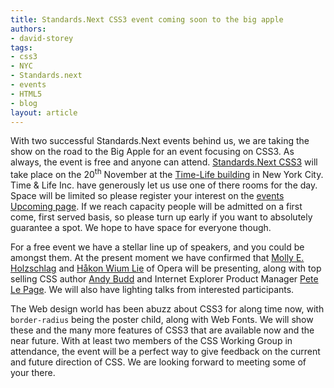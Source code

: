 ```yaml
---
title: Standards.Next CSS3 event coming soon to the big apple
authors:
- david-storey
tags:
- css3
- NYC
- Standards.next
- events
- HTML5
- blog
layout: article
---
```

<p>With two successful Standards.Next events behind us, we are taking the show on the road to the Big Apple for an event focusing on CSS3. As always, the event is free and anyone can attend. <a href="http://www.standards-next.org">Standards.Next CSS3</a> will take place on the 20<sup>th</sup> November at the <a href="http://en.wikipedia.org/wiki/Time-Life_Building">Time-Life building</a> in New York City.  Time &amp; Life Inc. have generously let us use one of there rooms for the day. Space will be limited so please register your interest on the <a href="http://upcoming.yahoo.com/event/4878729/">events Upcoming page</a>. If we reach capacity people will be admitted on a first come, first served basis, so please turn up early if you want to absolutely guarantee a spot. We hope to have space for everyone though.</p>

<p>For a free event we have a stellar line up of speakers, and you could be amongst them. At the present moment we have confirmed that <a href="http://www.molly.com/">Molly E. Holzschlag</a> and <a href="http://people.opera.com/howcome/">Håkon Wium Lie</a> of Opera will be presenting, along with top selling CSS author <a href="http://www.andybudd.com/">Andy Budd</a> and Internet Explorer Product Manager <a href="http://blogs.msdn.com/petel/">Pete Le Page</a>. We will also have lighting talks from interested participants.</p>

<p>The Web design world has been abuzz about CSS3 for along time now, with <code>border-radius</code> being the poster child, along with Web Fonts. We will show these and the many more features of CSS3 that are available now and the near future. With at least two members of the CSS Working Group in attendance, the event will be a perfect way to give feedback on the current and future direction of CSS. We are looking forward to meeting some of your there.</p>
